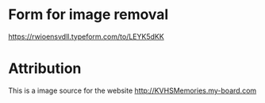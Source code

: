 # Form for image removal
https://rwioensvdll.typeform.com/to/LEYK5dKK
# Attribution
This is a image source for the website http://KVHSMemories.my-board.com
